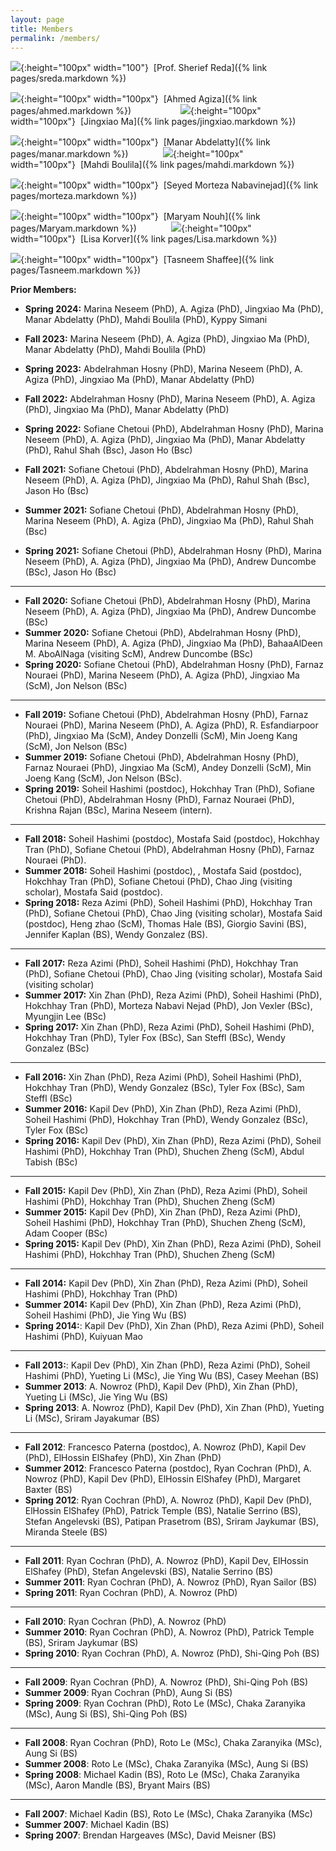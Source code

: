 ```yaml
---
layout: page
title: Members
permalink: /members/
---
```


![](/members/sreda_mini.jpg){:height="100px" width="100"}&nbsp;&nbsp;[Prof. Sherief Reda]({% link pages/sreda.markdown %})

![](/members/agiza_mini.jpg){:height="100px" width="100px"}&nbsp;&nbsp;[Ahmed Agiza]({% link pages/ahmed.markdown %})&nbsp;&nbsp;&nbsp;&nbsp;&nbsp;&nbsp;&nbsp;&nbsp;&nbsp;&nbsp;&nbsp;&nbsp;&nbsp;&nbsp;&nbsp;&nbsp;&nbsp;&nbsp;&nbsp;  ![](/members/jingxiao_mini.jpg){:height="100px" width="100px"}&nbsp;&nbsp;[Jingxiao Ma]({% link pages/jingxiao.markdown %}) 

![](/members/manar_mini.jpg){:height="100px" width="100px"}&nbsp;&nbsp;[Manar Abdelatty]({% link pages/manar.markdown %})&nbsp;&nbsp;&nbsp;&nbsp;&nbsp;&nbsp;&nbsp;&nbsp;&nbsp;&nbsp;&nbsp;&nbsp;&nbsp; ![](/members/mahdi_mini.jpg){:height="100px" width="100px"}&nbsp;&nbsp;[Mahdi Boulila]({% link pages/mahdi.markdown %})

![](/members/morteza_mini.jpg){:height="100px" width="100px"}&nbsp;&nbsp;[Seyed Morteza Nabavinejad]({% link pages/morteza.markdown %}) 

![](/members/Maryam.jpg){:height="100px" width="100px"}&nbsp;&nbsp;[Maryam Nouh]({% link pages/Maryam.markdown %}) &nbsp;&nbsp;&nbsp;&nbsp;&nbsp;&nbsp;&nbsp;&nbsp;&nbsp;&nbsp;&nbsp;&nbsp;&nbsp;![](/members/Lisa.jpg){:height="100px" width="100px"}&nbsp;&nbsp;[Lisa Korver]({% link pages/Lisa.markdown %})

![](/members/Tasneem.jpg){:height="100px" width="100px"}&nbsp;&nbsp;[Tasneem Shaffee]({% link pages/Tasneem.markdown %})



**Prior Members:**
*   **Spring 2024:**  Marina Neseem (PhD), A. Agiza (PhD), Jingxiao Ma (PhD),  Manar Abdelatty (PhD), Mahdi Boulila (PhD), Kyppy Simani
*   **Fall 2023:**  Marina Neseem (PhD), A. Agiza (PhD), Jingxiao Ma (PhD),  Manar Abdelatty (PhD), Mahdi Boulila (PhD)
*   **Spring 2023:**  Abdelrahman Hosny (PhD), Marina Neseem (PhD), A. Agiza (PhD), Jingxiao Ma (PhD),  Manar Abdelatty (PhD)
*   **Fall 2022:**  Abdelrahman Hosny (PhD), Marina Neseem (PhD), A. Agiza (PhD), Jingxiao Ma (PhD),  Manar Abdelatty (PhD)
*   **Spring 2022:** Sofiane Chetoui (PhD), Abdelrahman Hosny (PhD), Marina Neseem (PhD), A. Agiza (PhD), Jingxiao Ma (PhD), Manar Abdelatty (PhD), Rahul Shah (Bsc), Jason Ho (Bsc)
*   **Fall 2021:** Sofiane Chetoui (PhD), Abdelrahman Hosny (PhD), Marina Neseem (PhD), A. Agiza (PhD), Jingxiao Ma (PhD),  Rahul Shah (Bsc), Jason Ho (Bsc)

*   **Summer 2021:** Sofiane Chetoui (PhD), Abdelrahman Hosny (PhD), Marina Neseem (PhD), A. Agiza (PhD), Jingxiao Ma (PhD),  Rahul Shah (Bsc)

*   **Spring 2021:** Sofiane Chetoui (PhD), Abdelrahman Hosny (PhD), Marina Neseem (PhD), A. Agiza (PhD), Jingxiao Ma (PhD),  Andrew Duncombe (BSc), Jason Ho (Bsc)

* * *

*   **Fall 2020:** Sofiane Chetoui (PhD), Abdelrahman Hosny (PhD), Marina Neseem (PhD), A. Agiza (PhD), Jingxiao Ma (PhD),  Andrew Duncombe (BSc)
*   **Summer 2020:** Sofiane Chetoui (PhD), Abdelrahman Hosny (PhD), Marina Neseem (PhD), A. Agiza (PhD), Jingxiao Ma (PhD), BahaaAlDeen M. AboAlNaga (visiting ScM), Andrew Duncombe (BSc)
*   **Spring 2020:** Sofiane Chetoui (PhD), Abdelrahman Hosny (PhD), Farnaz Nouraei (PhD), Marina Neseem (PhD), A. Agiza (PhD), Jingxiao Ma (ScM), Jon Nelson (BSc)

* * *


*   **Fall 2019:** Sofiane Chetoui (PhD), Abdelrahman Hosny (PhD), Farnaz Nouraei (PhD), Marina Neseem (PhD), A. Agiza (PhD), R. Esfandiarpoor (PhD), Jingxiao Ma (ScM), Andey Donzelli (ScM), Min Joeng Kang (ScM), Jon Nelson (BSc)
*   **Summer 2019:** Sofiane Chetoui (PhD), Abdelrahman Hosny (PhD), Farnaz Nouraei (PhD), Jingxiao Ma (ScM), Andey Donzelli (ScM), Min Joeng Kang (ScM), Jon Nelson (BSc).
*   **Spring 2019:** Soheil Hashimi (postdoc), Hokchhay Tran (PhD), Sofiane Chetoui (PhD), Abdelrahman Hosny (PhD), Farnaz Nouraei (PhD), Krishna Rajan (BSc), Marina Neseem (intern).

* * *

*   **Fall 2018:** Soheil Hashimi (postdoc), Mostafa Said (postdoc), Hokchhay Tran (PhD), Sofiane Chetoui (PhD), Abdelrahman Hosny (PhD), Farnaz Nouraei (PhD).
*   **Summer 2018:** Soheil Hashimi (postdoc), , Mostafa Said (postdoc), Hokchhay Tran (PhD), Sofiane Chetoui (PhD), Chao Jing (visiting scholar), Mostafa Said (postdoc).
*   **Spring 2018:** Reza Azimi (PhD), Soheil Hashimi (PhD), Hokchhay Tran (PhD), Sofiane Chetoui (PhD), Chao Jing (visiting scholar), Mostafa Said (postdoc), Heng zhao (ScM), Thomas Hale (BS), Giorgio Savini (BS), Jennifer Kaplan (BS), Wendy Gonzalez (BS).

* * *

*   **Fall 2017:** Reza Azimi (PhD), Soheil Hashimi (PhD), Hokchhay Tran (PhD), Sofiane Chetoui (PhD), Chao Jing (visiting scholar), Mostafa Said (visiting scholar)
*   **Summer 2017:** Xin Zhan (PhD), Reza Azimi (PhD), Soheil Hashimi (PhD), Hokchhay Tran (PhD), Morteza Nabavi Nejad (PhD), Jon Vexler (BSc), Myungjin Lee (BSc)
*   **Spring 2017:** Xin Zhan (PhD), Reza Azimi (PhD), Soheil Hashimi (PhD), Hokchhay Tran (PhD), Tyler Fox (BSc), San Steffl (BSc), Wendy Gonzalez (BSc)

* * *

*   **Fall 2016:** Xin Zhan (PhD), Reza Azimi (PhD), Soheil Hashimi (PhD), Hokchhay Tran (PhD), Wendy Gonzalez (BSc), Tyler Fox (BSc), Sam Steffl (BSc)
*   **Summer 2016:** Kapil Dev (PhD), Xin Zhan (PhD), Reza Azimi (PhD), Soheil Hashimi (PhD), Hokchhay Tran (PhD), Wendy Gonzalez (BSc), Tyler Fox (BSc)
*   **Spring 2016:** Kapil Dev (PhD), Xin Zhan (PhD), Reza Azimi (PhD), Soheil Hashimi (PhD), Hokchhay Tran (PhD), Shuchen Zheng (ScM), Abdul Tabish (BSc)

* * *

*   **Fall 2015:** Kapil Dev (PhD), Xin Zhan (PhD), Reza Azimi (PhD), Soheil Hashimi (PhD), Hokchhay Tran (PhD), Shuchen Zheng (ScM)
*   **Summer 2015:** Kapil Dev (PhD), Xin Zhan (PhD), Reza Azimi (PhD), Soheil Hashimi (PhD), Hokchhay Tran (PhD), Shuchen Zheng (ScM), Adam Cooper (BSc)
*   **Spring 2015:** Kapil Dev (PhD), Xin Zhan (PhD), Reza Azimi (PhD), Soheil Hashimi (PhD), Hokchhay Tran (PhD), Shuchen Zheng (ScM)

* * *

*   **Fall 2014:** Kapil Dev (PhD), Xin Zhan (PhD), Reza Azimi (PhD), Soheil Hashimi (PhD), Hokchhay Tran (PhD)
*   **Summer 2014:** Kapil Dev (PhD), Xin Zhan (PhD), Reza Azimi (PhD), Soheil Hashimi (PhD), Jie Ying Wu (BS)
*   **Spring 2014:**: Kapil Dev (PhD), Xin Zhan (PhD), Reza Azimi (PhD), Soheil Hashimi (PhD), Kuiyuan Mao

* * *

*   **Fall 2013:**: Kapil Dev (PhD), Xin Zhan (PhD), Reza Azimi (PhD), Soheil Hashimi (PhD), Yueting Li (MSc), Jie Ying Wu (BS), Casey Meehan (BS)
*   **Summer 2013**: A. Nowroz (PhD), Kapil Dev (PhD), Xin Zhan (PhD), Yueting Li (MSc), Jie Ying Wu (BS)
*   **Spring 2013**: A. Nowroz (PhD), Kapil Dev (PhD), Xin Zhan (PhD), Yueting Li (MSc), Sriram Jayakumar (BS)

* * *

*   **Fall 2012**: Francesco Paterna (postdoc), A. Nowroz (PhD), Kapil Dev (PhD), ElHossin ElShafey (PhD), Xin Zhan (PhD)
*   **Summer 2012**: Francesco Paterna (postdoc), Ryan Cochran (PhD), A. Nowroz (PhD), Kapil Dev (PhD), ElHossin ElShafey (PhD), Margaret Baxter (BS)
*   **Spring 2012**: Ryan Cochran (PhD), A. Nowroz (PhD), Kapil Dev (PhD), ElHossin ElShafey (PhD), Patrick Temple (BS), Natalie Serrino (BS), Stefan Angelevski (BS), Patipan Prasetrom (BS), Sriram Jaykumar (BS), Miranda Steele (BS)

* * *

*   **Fall 2011**: Ryan Cochran (PhD), A. Nowroz (PhD), Kapil Dev, ElHossin ElShafey (PhD), Stefan Angelevski (BS), Natalie Serrino (BS)
*   **Summer 2011**: Ryan Cochran (PhD), A. Nowroz (PhD), Ryan Sailor (BS)
*   **Spring 2011**: Ryan Cochran (PhD), A. Nowroz (PhD)

* * *

*   **Fall 2010**: Ryan Cochran (PhD), A. Nowroz (PhD)
*   **Summer 2010**: Ryan Cochran (PhD), A. Nowroz (PhD), Patrick Temple (BS), Sriram Jaykumar (BS)
*   **Spring 2010**: Ryan Cochran (PhD), A. Nowroz (PhD), Shi-Qing Poh (BS)

* * *

*   **Fall 2009**: Ryan Cochran (PhD), A. Nowroz (PhD), Shi-Qing Poh (BS)
*   **Summer 2009**: Ryan Cochran (PhD), Aung Si (BS)
*   **Spring 2009**: Ryan Cochran (PhD), Roto Le (MSc), Chaka Zaranyika (MSc), Aung Si (BS), Shi-Qing Poh (BS)

* * *

*   **Fall 2008**: Ryan Cochran (PhD), Roto Le (MSc), Chaka Zaranyika (MSc), Aung Si (BS)
*   **Summer 2008**: Roto Le (MSc), Chaka Zaranyika (MSc), Aung Si (BS)
*   **Spring 2008**: Michael Kadin (BS), Roto Le (MSc), Chaka Zaranyika (MSc), Aaron Mandle (BS), Bryant Mairs (BS)

* * *

*   **Fall 2007**: Michael Kadin (BS), Roto Le (MSc), Chaka Zaranyika (MSc)
*   **Summer 2007**: Michael Kadin (BS)
*   **Spring 2007**: Brendan Hargeaves (MSc), David Meisner (BS)
